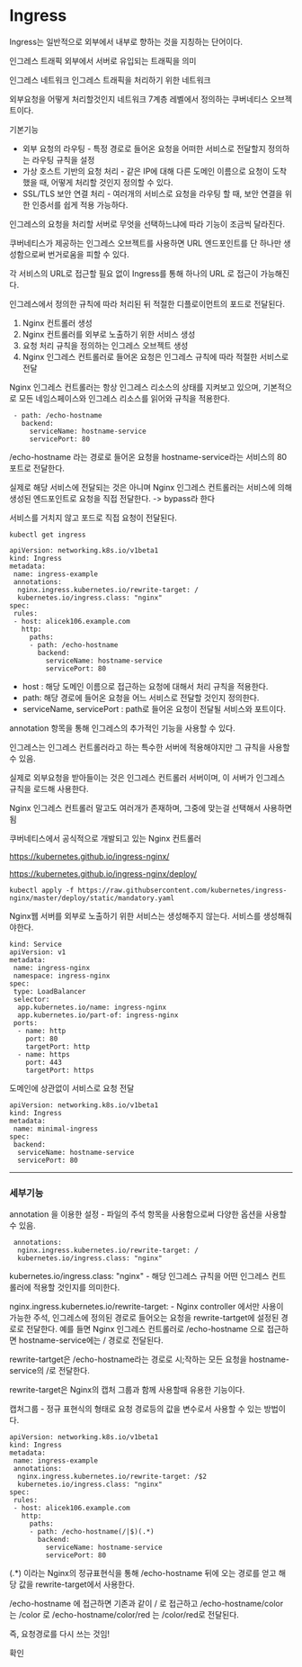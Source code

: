 # Ingress



Ingress는 일반적으로 외부에서 내부로 향하는 것을 지칭하는 단어이다.

인그레스 트래픽 외부에서 서버로 유입되는 트래픽을 의미

인그레스 네트워크 인그레스 트래픽을 처리하기 위한 네트워크

외부요청을 어떻게 처리할것인지 네트워크 7계층 레벨에서 정의하는 쿠버네티스 오브젝트이다.



기본기능

- 외부 요청의 라우팅 - 특정 경로로 들어온 요청을 어떠한 서비스로 전달할지 정의하는 라우팅 규칙을 설정
- 가상 호스트 기반의 요청 처리 - 같은 IP에 대해 다른 도메인 이름으로 요청이 도착했을 때, 어떻게 처리할 것인지 정의할 수 있다.
- SSL/TLS 보안 연결 처리 - 여러개의 서비스로 요청을 라우팅 할 때, 보안 연결을 위한 인증서를 쉽게 적용 가능하다.



인그레스의 요청을 처리할 서버로 무엇을 선택하느냐에 따라 기능이 조금씩 달라진다.



쿠버네티스가 제공하는 인그레스 오브젝트를 사용하면 URL 엔드포인트를 단 하나만 생성함으로써 번거로움을 피할 수 있다.

각 서비스의 URL로 접근할 필요 없이 Ingress를 통해 하나의 URL 로 접근이 가능해진다.



인그레스에서 정의한 규칙에 따라 처리된 뒤 적절한 디플로이먼트의 포드로 전달된다.



1. Nginx 컨트롤러 생성
2. Nginx 컨트롤러를 외부로 노출하기 위한 서비스 생성
3. 요청 처리 규칙을 정의하는 인그레스 오브젝트 생성
4. Nginx 인그레스 컨트롤러로 들어온 요청은 인그레스 규칙에 따라 적절한 서비스로 전달



Nginx 인그레스 컨트롤러는 항상 인그레스 리소스의 상태를 지켜보고 있으며, 기본적으로 모든 네임스페이스와 인그레스 리소스를 읽어와 규칙을 적용한다.

     - path: /echo-hostname
       backend:
         serviceName: hostname-service
         servicePort: 80
/echo-hostname 라는 경로로 들어온 요청을 hostname-service라는 서비스의 80 포트로 전달한다.

실제로 해당 서비스에 전달되는 것은 아니며 Nginx 인그레스 컨트롤러는 서비스에 의해 생성된 엔드포인트로 요청을 직접 전달한다. -> bypass라 한다

서비스를 거치지 않고 포드로 직접 요청이 전달된다.



```
kubectl get ingress
```

```
apiVersion: networking.k8s.io/v1beta1
kind: Ingress
metadata:
 name: ingress-example
 annotations:
  nginx.ingress.kubernetes.io/rewrite-target: /
  kubernetes.io/ingress.class: "nginx"
spec:
 rules:
 - host: alicek106.example.com
   http:
     paths:
     - path: /echo-hostname
       backend:
         serviceName: hostname-service
         servicePort: 80
```



- host : 해당 도메인 이름으로 접근하는 요청에 대해서 처리 규칙을 적용한다.
- path: 해당 경로에 들어온 요청을 어느 서비스로 전달할 것인지 정의한다.
- serviceName, servicePort : path로 들어온 요청이 전달될 서비스와 포트이다.



annotation 항목을 통해 인그레스의 추가적인 기능을 사용할 수 있다.



인그레스는 인그레스 컨트롤러라고 하는 특수한 서버에 적용해야지만 그 규칙을 사용할 수 있음.

실제로 외부요청을 받아들이는 것은 인그레스 컨트롤러 서버이며, 이 서버가 인그레스 규칙을 로드해 사용한다.



Nginx 인그레스 컨트롤러 말고도 여러개가 존재하며, 그중에 맞는걸 선택해서 사용하면 됨

쿠버네티스에서 공식적으로 개발되고 있는 Nginx 컨트롤러

https://kubernetes.github.io/ingress-nginx/

https://kubernetes.github.io/ingress-nginx/deploy/

```
kubectl apply -f https://raw.githubsercontent.com/kubernetes/ingress-nginx/master/deploy/static/mandatory.yaml
```

Nginx웹 서버를 외부로 노출하기 위한 서비스는 생성해주지 않는다. 서비스를 생성해줘야한다.



```
kind: Service
apiVersion: v1
metadata:
 name: ingress-nginx
 namespace: ingress-nginx
spec:
 type: LoadBalancer
 selector:
  app.kubernetes.io/name: ingress-nginx
  app.kubernetes.io/part-of: ingress-nginx
 ports:
  - name: http
    port: 80
    targetPort: http
  - name: https
    port: 443
    targetPort: https
```



도메인에 상관없이 서비스로 요청 전달

```
apiVersion: networking.k8s.io/v1beta1
kind: Ingress
metadata:
 name: minimal-ingress
spec:
 backend:
  serviceName: hostname-service
  servicePort: 80
```



---

### 세부기능

annotation 을 이용한 설정 - 파일의 주석 항목을 사용함으로써 다양한 옵션을 사용할 수 있음.

```
 annotations:
  nginx.ingress.kubernetes.io/rewrite-target: /
  kubernetes.io/ingress.class: "nginx"
```

  kubernetes.io/ingress.class: "nginx" - 해당 인그레스 규칙을 어떤 인그레스 컨트롤러에 적용할 것인지를 의미한다.

nginx.ingress.kubernetes.io/rewrite-target: - Nginx controller 에서만 사용이 가능한 주석, 인그레스에 정의된 경로로 들어오는 요청을 rewrite-tartget에 설정된 경로로 전달한다. 예를 들면 Nginx 인그레스 컨트롤러로 /echo-hostname 으로 접근하면 hostname-service에는 / 경로로 전달된다.

rewrite-tartget은 /echo-hostname라는 경로로 시;작하는 모든 요청을 hostname-service의 /로 전달한다. 



rewrite-target은 Nginx의 캡처 그룹과 함께 사용할때 유용한 기능이다.

캡처그룹 - 정규 표현식의 형태로 요청 경로등의 값을 변수로서 사용할 수 있는 방법이다.



```
apiVersion: networking.k8s.io/v1beta1
kind: Ingress
metadata:
 name: ingress-example
 annotations:
  nginx.ingress.kubernetes.io/rewrite-target: /$2
  kubernetes.io/ingress.class: "nginx"
spec:
 rules:
 - host: alicek106.example.com
   http:
     paths:
     - path: /echo-hostname(/|$)(.*)
       backend:
         serviceName: hostname-service
         servicePort: 80
```



(.*) 이라는 Nginx의 정규표현식을 통해 /echo-hostname 뒤에 오는 경로를 얻고 해당 값을 rewrite-target에서 사용한다.

/echo-hostname 에 접근하면 기존과 같이 / 로 접근하고 /echo-hostname/color 는 /color 로 /echo-hostname/color/red 는 /color/red로 전달된다.

즉, 요청경로를 다시 쓰는 것임!

확인

